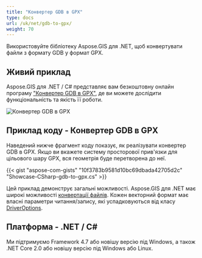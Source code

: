 ```yaml
---
title: "Конвертер GDB в GPX"
type: docs
url: /uk/net/gdb-to-gpx/
weight: 70
---
```


Використовуйте бібліотеку Aspose.GIS для .NET, щоб конвертувати файли з формату GDB у формат GPX.

## **Живий приклад**

Aspose.GIS для .NET / C# представляє вам безкоштовну онлайн програму ["Конвертер GDB в GPX"](https://products.aspose.app/gis/conversion/gdb-to-gpx), де ви можете дослідити функціональність та якість її роботи.

![Конвертер GDB в GPX](conversion.png)

## **Приклад коду - Конвертер GDB в GPX**

Наведений нижче фрагмент коду показує, як реалізувати конвертер GDB в GPX. Якщо ви вкажете систему просторової прив'язки для цільового шару GPX, вся геометрія буде перетворена до неї. 

{{< gist "aspose-com-gists" "10f3783b9581d10bc69dbada42705d2c" "Showcase-CSharp-gdb-to-gpx.cs" >}}

Цей приклад демонструє загальні можливості. Aspose.GIS для .NET має широкі можливості [конвертації файлів](https://docs.aspose.com/gis/net/vector-layers/). Кожен векторний формат має власні параметри читання/запису, які успадковуються від класу [DriverOptions](https://reference.aspose.com/gis/net/aspose.gis/driveroptions).

## **Платформа - .NET / C#**

Ми підтримуємо Framework 4.7 або новішу версію під Windows, а також .NET Core 2.0 або новішу версію під Windows або Linux.
